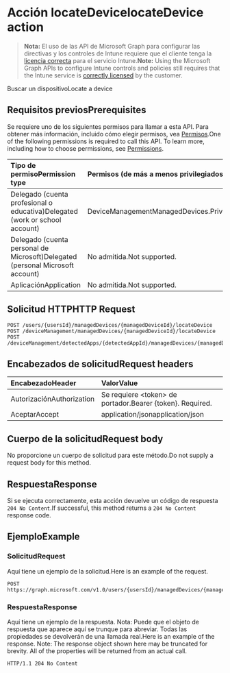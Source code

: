 # <a name="locatedevice-action"></a><span data-ttu-id="de1e2-101">Acción locateDevice</span><span class="sxs-lookup"><span data-stu-id="de1e2-101">locateDevice action</span></span>

> <span data-ttu-id="de1e2-102">**Nota:** El uso de las API de Microsoft Graph para configurar las directivas y los controles de Intune requiere que el cliente tenga la [licencia correcta](https://go.microsoft.com/fwlink/?linkid=839381) para el servicio Intune.</span><span class="sxs-lookup"><span data-stu-id="de1e2-102">**Note:** Using the Microsoft Graph APIs to configure Intune controls and policies still requires that the Intune service is [correctly licensed](https://go.microsoft.com/fwlink/?linkid=839381) by the customer.</span></span>

<span data-ttu-id="de1e2-103">Buscar un dispositivo</span><span class="sxs-lookup"><span data-stu-id="de1e2-103">Locate a device</span></span>
## <a name="prerequisites"></a><span data-ttu-id="de1e2-104">Requisitos previos</span><span class="sxs-lookup"><span data-stu-id="de1e2-104">Prerequisites</span></span>
<span data-ttu-id="de1e2-p101">Se requiere uno de los siguientes permisos para llamar a esta API. Para obtener más información, incluido cómo elegir permisos, vea [Permisos](../../../concepts/permissions_reference.md).</span><span class="sxs-lookup"><span data-stu-id="de1e2-p101">One of the following permissions is required to call this API. To learn more, including how to choose permissions, see [Permissions](../../../concepts/permissions_reference.md).</span></span>

|<span data-ttu-id="de1e2-107">Tipo de permiso</span><span class="sxs-lookup"><span data-stu-id="de1e2-107">Permission type</span></span>|<span data-ttu-id="de1e2-108">Permisos (de más a menos privilegiados)</span><span class="sxs-lookup"><span data-stu-id="de1e2-108">Permissions (from least to most privileged)</span></span>|
|:---|:---|
|<span data-ttu-id="de1e2-109">Delegado (cuenta profesional o educativa)</span><span class="sxs-lookup"><span data-stu-id="de1e2-109">Delegated (work or school account)</span></span>|<span data-ttu-id="de1e2-110">DeviceManagementManagedDevices.PriviligedOperation.All</span><span class="sxs-lookup"><span data-stu-id="de1e2-110">DeviceManagementManagedDevices.PriviligedOperation.All</span></span>|
|<span data-ttu-id="de1e2-111">Delegado (cuenta personal de Microsoft)</span><span class="sxs-lookup"><span data-stu-id="de1e2-111">Delegated (personal Microsoft account)</span></span>|<span data-ttu-id="de1e2-112">No admitida.</span><span class="sxs-lookup"><span data-stu-id="de1e2-112">Not supported.</span></span>|
|<span data-ttu-id="de1e2-113">Aplicación</span><span class="sxs-lookup"><span data-stu-id="de1e2-113">Application</span></span>|<span data-ttu-id="de1e2-114">No admitida.</span><span class="sxs-lookup"><span data-stu-id="de1e2-114">Not supported.</span></span>|

## <a name="http-request"></a><span data-ttu-id="de1e2-115">Solicitud HTTP</span><span class="sxs-lookup"><span data-stu-id="de1e2-115">HTTP Request</span></span>
<!-- {
  "blockType": "ignored"
}
-->
``` http
POST /users/{usersId}/managedDevices/{managedDeviceId}/locateDevice
POST /deviceManagement/managedDevices/{managedDeviceId}/locateDevice
POST /deviceManagement/detectedApps/{detectedAppId}/managedDevices/{managedDeviceId}/locateDevice
```

## <a name="request-headers"></a><span data-ttu-id="de1e2-116">Encabezados de solicitud</span><span class="sxs-lookup"><span data-stu-id="de1e2-116">Request headers</span></span>
|<span data-ttu-id="de1e2-117">Encabezado</span><span class="sxs-lookup"><span data-stu-id="de1e2-117">Header</span></span>|<span data-ttu-id="de1e2-118">Valor</span><span class="sxs-lookup"><span data-stu-id="de1e2-118">Value</span></span>|
|:---|:---|
|<span data-ttu-id="de1e2-119">Autorización</span><span class="sxs-lookup"><span data-stu-id="de1e2-119">Authorization</span></span>|<span data-ttu-id="de1e2-120">Se requiere &lt;token&gt; de portador.</span><span class="sxs-lookup"><span data-stu-id="de1e2-120">Bearer {token}. Required.</span></span>|
|<span data-ttu-id="de1e2-121">Aceptar</span><span class="sxs-lookup"><span data-stu-id="de1e2-121">Accept</span></span>|<span data-ttu-id="de1e2-122">application/json</span><span class="sxs-lookup"><span data-stu-id="de1e2-122">application/json</span></span>|

## <a name="request-body"></a><span data-ttu-id="de1e2-123">Cuerpo de la solicitud</span><span class="sxs-lookup"><span data-stu-id="de1e2-123">Request body</span></span>
<span data-ttu-id="de1e2-124">No proporcione un cuerpo de solicitud para este método.</span><span class="sxs-lookup"><span data-stu-id="de1e2-124">Do not supply a request body for this method.</span></span>

## <a name="response"></a><span data-ttu-id="de1e2-125">Respuesta</span><span class="sxs-lookup"><span data-stu-id="de1e2-125">Response</span></span>
<span data-ttu-id="de1e2-126">Si se ejecuta correctamente, esta acción devuelve un código de respuesta `204 No Content`.</span><span class="sxs-lookup"><span data-stu-id="de1e2-126">If successful, this method returns a `204 No Content` response code.</span></span>

## <a name="example"></a><span data-ttu-id="de1e2-127">Ejemplo</span><span class="sxs-lookup"><span data-stu-id="de1e2-127">Example</span></span>
### <a name="request"></a><span data-ttu-id="de1e2-128">Solicitud</span><span class="sxs-lookup"><span data-stu-id="de1e2-128">Request</span></span>
<span data-ttu-id="de1e2-129">Aquí tiene un ejemplo de la solicitud.</span><span class="sxs-lookup"><span data-stu-id="de1e2-129">Here is an example of the request.</span></span>
``` http
POST https://graph.microsoft.com/v1.0/users/{usersId}/managedDevices/{managedDeviceId}/locateDevice
```

### <a name="response"></a><span data-ttu-id="de1e2-130">Respuesta</span><span class="sxs-lookup"><span data-stu-id="de1e2-130">Response</span></span>
<span data-ttu-id="de1e2-p102">Aquí tiene un ejemplo de la respuesta. Nota: Puede que el objeto de respuesta que aparece aquí se trunque para abreviar. Todas las propiedades se devolverán de una llamada real.</span><span class="sxs-lookup"><span data-stu-id="de1e2-p102">Here is an example of the response. Note: The response object shown here may be truncated for brevity. All of the properties will be returned from an actual call.</span></span>
``` http
HTTP/1.1 204 No Content
```



